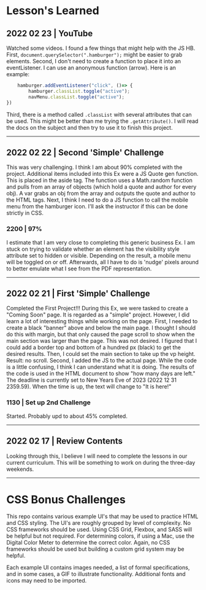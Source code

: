# Lesson's Learned

## 2022 02 23 | YouTube
Watched some videos.  I found a few things that might help with the JS HB. First, ```document.querySelector(".hamburger");``` might be easier to grab elements.  Second, I don't need to create a function to place it into an eventListener. I can use an anonymous function (arrow).  Here is an example:
```javascript
    hamburger.addEventListener("click", ()=> {
        hamburger.classList.toggle("active");
        navMenu.classList.toggle("active");
})
```
Third, there is a method called ```.classList``` with several attributes that can be used.  This might be better than me trying the ```.getAttribute()```.  I will read the docs on the subject and then try to use it to finish this project.


---

## 2022 02 22 | Second 'Simple' Challenge
This was very challenging.  I think I am about 90% completed with the project. Additional items included into this Ex were a JS Quote gen function.  This is placed in the aside tag.  The function uses a Math.random function and pulls from an array of objects (which hold a quote and author for every obj).  A var grabs an obj from the array and outputs the quote and author to the HTML tags.  Next, I think I need to do a JS function to call the mobile menu from the hamburger icon. I'll ask the instructor if this can be done strictly in CSS.

### 2200 | 97%
I estimate that I am very close to completing this generic business Ex.  I am stuck on trying to validate whether an element has the visibility style attribute set to hidden or visible.  Depending on the result, a mobile menu will be toggled on or off.  Afterwards, all I have to do is 'nudge' pixels around to better emulate what I see from the PDF representation.  


---

## 2022 02 21 | First 'Simple' Challenge
Completed the First Project!!!  During this Ex, we were tasked to create a "Coming Soon" page.  It is regarded as a "simple" project.  However, I did learn a lot of interesting things while working on the page.  First, I needed to create a black "banner" above and below the main page.  I thought I should do this with margin, but that only caused the page scroll to show when the main section was larger than the page.  This was not desired.  I figured that I could add a border top and bottom of a hundred px (black) to get the desired results. Then, I could set the main section to take up the vp height.  Result: no scroll.  Second, I added the JS to the actual page.  While the code is a little confusing, I think I can understand what it is doing.  The results of the code is used in the HTML document to show "how many days are left."  The deadline is currently set to New Years Eve of 2023 (2022 12 31 2359.59).  When the time is up, the text will change to "It is here!"  

### 1130 | Set up 2nd Challenge
Started. Probably upd to about 45% completed.

---

## 2022 02 17 | Review Contents
Looking through this, I believe I will need to complete the lessons in our current curriculum.  This will be something to work on during the three-day weekends.

---
# CSS Bonus Challenges

This repo contains various example UI's that may be used to practice HTML and CSS styling. The UI's are roughly grouped by level of complexity. No CSS frameworks should be used. Using CSS Grid, Flexbox, and SASS will be helpful but not required. For determining colors, if using a Mac, use the Digital Color Meter to determine the correct color. Again, no CSS frameworks should be used but building a custom grid system may be helpful. 

Each example UI contains images needed, a list of formal specifications, and in some cases, a GIF to illustrate functionality. Additional fonts and icons may need to be imported.
